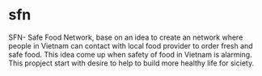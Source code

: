 # sfn
SFN- Safe Food Network, base on an idea to create an network where people in Vietnam can contact with local food provider 
to order fresh and safe food. 
This idea come up when safety of food in Vietnam is alarming.
This propject start with desire to help to build more healthy life for siciety. 

